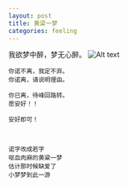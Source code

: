 ```yaml
---
layout: post
title: 黄梁一梦
categories: feeling
---
```


我欲梦中醉，梦无心醉。
![Alt text](http://aliimg.changba.com/cache/photo/101804501_640_640.jpg "我欲梦中醉，梦无心醉")


    你诺不离，我定不弃。
    你诺离，请说明理由。

    你已离，待峰回路转。
    愿安好！！

    安好即可！



    诺字改成若字
    呕血肉麻的黄粱一梦
    估计那时候缺爱了
    小梦梦到此一游


